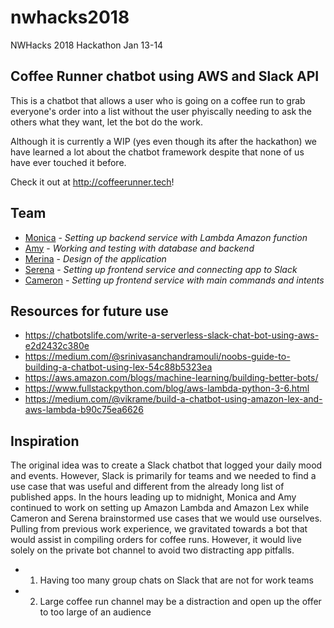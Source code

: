 # nwhacks2018
NWHacks 2018 Hackathon Jan 13-14

## Coffee Runner chatbot using AWS and Slack API

This is a chatbot that allows a user who is going on a coffee run to grab everyone's order into a list without the user phyiscally needing to ask the others what they want, let the bot do the work.

Although it is currently a WIP (yes even though its after the hackathon) we have learned a lot about the chatbot framework despite that none of us have ever touched it before.

Check it out at http://coffeerunner.tech!

## Team

* [Monica](https://github.com/bui1) - *Setting up backend service with Lambda Amazon function*
* [Amy](https://github.com/AmyHong0502) - *Working and testing with database and backend*
* [Merina](https://github.com/merinaleong) - *Design of the application*
* [Serena](https://github.com/coriils) - *Setting up frontend service and connecting app to Slack*
* [Cameron](https://github.com/aitherio) - *Setting up frontend service with main commands and intents*


## Resources for future use
* https://chatbotslife.com/write-a-serverless-slack-chat-bot-using-aws-e2d2432c380e
* https://medium.com/@srinivasanchandramouli/noobs-guide-to-building-a-chatbot-using-lex-54c88b5323ea
* https://aws.amazon.com/blogs/machine-learning/building-better-bots/
* https://www.fullstackpython.com/blog/aws-lambda-python-3-6.html
* https://medium.com/@vikrame/build-a-chatbot-using-amazon-lex-and-aws-lambda-b90c75ea6626


## Inspiration
The original idea was to create a Slack chatbot that logged your daily mood and events. However, Slack is primarily for teams and we needed to find a use case that was useful and different from the already long list of published apps. In the hours leading up to midnight, Monica and Amy continued to work on setting up Amazon Lambda and Amazon Lex while Cameron and Serena brainstormed use cases that we would use ourselves. Pulling from previous work experience, we gravitated towards a bot that would assist in compiling orders for coffee runs. However, it would live solely on the private bot channel to avoid two distracting app pitfalls.
* 1. Having too many group chats on Slack that are not for work teams
* 2. Large coffee run channel may be a distraction and open up the offer to too large of an audience
